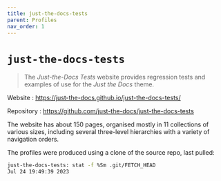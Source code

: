 ```yaml
---
title: just-the-docs-tests
parent: Profiles
nav_order: 1
---
```


# `just-the-docs-tests`

> The _Just-the-Docs Tests_ website provides regression tests and examples of use for the _Just the Docs_ theme.

Website
: <https://just-the-docs.github.io/just-the-docs-tests/>

Repository
: <https://github.com/just-the-docs/just-the-docs-tests>

The website has about 150 pages, organised mostly in 11 collections of various sizes, 
including several three-level hierarchies with a variety of navigation orders.

The profiles were produced using a clone of the source repo, last pulled:

```sh
just-the-docs-tests: stat -f %Sm .git/FETCH_HEAD
Jul 24 19:49:39 2023
```
